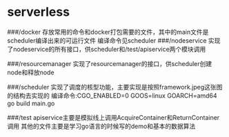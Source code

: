 # serverless

###/docker
    存放常用的命令和docker打包需要的文件，其中的main文件是scheduler编译出来的可运行文件
    编译命令见scheduler
###/nodeservice
    实现了nodeservice的所有接口，供scheduler和/test/apiservice两个模块调用
    
###/resourcemanager
    实现了resourcemanager的接口，供scheduler创建node和释放node
    
###/scheduler
    实现了调度的核型功能，主要实现是按照framework.jpeg这张图的结构去实现的
    编译命令:CGO_ENABLED=0 GOOS=linux GOARCH=amd64 go build main.go
    
###/test
    apiservice主要是模拟线上调用AcquireContainer和ReturnContainer调用
    其他的文件主要是学习go语言的时候写的demo和基本的数据算法
    
